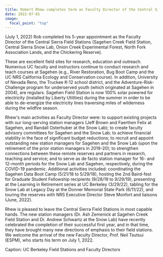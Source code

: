 ```yaml
---
title: Robert Rhew completes term as Faculty Director of the Central Sierra Field Stations
date: 2022-07-01
image:
  focal_point: "top"
---
```

(July 1, 2022) Rob completed his 5-year appointment as the Faculty Director of the Central Sierra Field Stations (Sagehen Creek Field Station, Central Sierra Snow Lab, Onion Creek Experimental Forest, North Fork Association Lands, and the Chickering Reserve).

<!--more-->

These are excellent field sites for research, education and outreach.  Numerous UC faculty and instructors continue to conduct research and teach courses at Sagehen (e.g., River Restoration, Bug Boot Camp and the UC NRS California Ecology and Conservation course).  In addition, University of Nevada Reno, the Truckee K-12 school district, and the Adventure-Risk-Challenge program for underserved youth (which originated at Sagehen in 2004), are regulars.  Sagehen Field Station is now 100% solar powered for electricity (installed by Liberty Utilities) during the summer in order to be able to de-energize the electricity lines traversing miles of wilderness during the wildfire season.  

Rhew's main activities as Faculty Director were: to support existing projects with our long-serving station managers (Jeff Brown and Faerthen Felix at Sagehen, and Randall Osterhuber at the Snow Lab); to create faculty advisory committees for Sagehen and the Snow Lab; to achieve financial stability in the face of significant budget reductions; to recruit and appoint outstanding new station managers for Sagehen and the Snow Lab (upon the retirement of the prior station managers in 2019-20); to strengthen connections between these remote reserves and partners in research, teaching and service; and to serve as de facto station manager for 16- and 12-month periods for the Snow Lab and Sagehen, respectively, during the COVID-19 pandemic.  Additional activities included: coordinating the Sagehen Data Boot Camp (5/21/18 to 5/29/18), hosting the 2nd Baird-fest for Graduate Student Fellowship recipients (9/28/19 to 9/29/19), presenting at the Learning in Retirement series at UC Berkeley (3/29/22), tabling for the Snow Lab at Legacy Day at the Donner Memorial State Park (6/11/22), and touring the reserves with NRS Executive Director Steve Monfort and liaisons (June, 2022).  

Rhew is pleased to leave the Central Sierra Field Stations in most capable hands. The new station managers (Dr. Ash Zemenick at Sagehen Creek Field Station and Dr. Andrew Schwartz at the Snow Lab) have recently celebrated the completion of their successful first year, and in that time, they have brought many new directions of emphasis to their field stations.  We welcome the arrival of the new Faculty Director, Prof. Neil Tsutsui (ESPM), who starts his term on July 1, 2022.  

Caption: UC Berkeley Field Stations and Faculty Directors

